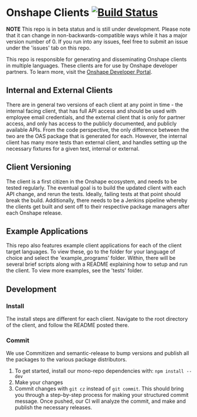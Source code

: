 # Onshape Clients [![Build Status](https://travis-ci.org/onshape-public/onshape-clients.svg?branch=master)](https://travis-ci.org/onshape-public/onshape-clients)

**NOTE**
This repo is in beta status and is still under development. Please note that it can change in non-backwards-compatible 
ways while it has a major version number of 0. If you run into any issues, feel free to submit an issue under the 
'issues' tab on this repo.

This repo is responsible for generating and disseminating Onshape clients in multiple languages. These clients are for 
use by Onshape developer partners. To learn more, visit the [Onshape Developer Portal](https://dev-portal.onshape.com).

## Internal and External Clients
There are in general two versions of each client at any point in time - the internal facing client, that has full API 
access and should be used with employee email credentials, and the external client that is only for partner access, and 
only has access to the publicly documented, and publicly available APIs. From the code perspective, the only difference 
between the two are the OAS package that is generated for each. However, the internal client has many more tests than
external client, and handles setting up the necessary fixtures for a given test, internal or external.

## Client Versioning
The client is a first citizen in the Onshape ecosystem, and needs to be tested regularly. The eventual goal is to build 
the updated client with each API change, and rerun the tests. Ideally, failing tests at that point should break the
build. Additionally, there needs to be a Jenkins pipeline whereby the clients get built and sent off to their respective
package managers after each Onshape release.

## Example Applications

This repo also features example client applications for each of the client target languages.  To view these, go to the 
folder for your language of choice and select the 'example_programs' folder. Within, there will be several brief scripts
along with a README explaining how to setup and run the client. To view more examples, see the 'tests' folder.

## Development

### Install
The install steps are different for each client. Navigate to the root directory of the client, and follow the README
posted there.

### Commit
We use Commitizen and semantic-release to bump versions and publish all the packages to the various package distributors.

1. To get started, install our mono-repo dependencies with: `npm install --dev`
2. Make your changes
3. Commit changes with `git cz` instead of `git commit`. This should bring you through a step-by-step process for making
 your structured commit message. Once pushed, our CI will analyze the commit, and make and publish the necessary 
 releases. 

